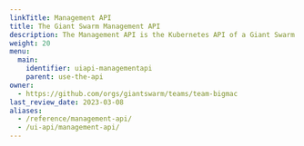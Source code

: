 ```yaml
---
linkTitle: Management API
title: The Giant Swarm Management API
description: The Management API is the Kubernetes API of a Giant Swarm management cluster, allowing control over workload clusters and apps in a declarative fashion using the proven Kubernetes paradigms.
weight: 20
menu:
  main:
    identifier: uiapi-managementapi
    parent: use-the-api
owner:
  - https://github.com/orgs/giantswarm/teams/team-bigmac
last_review_date: 2023-03-08
aliases:
  - /reference/management-api/
  - /ui-api/management-api/
---
```

